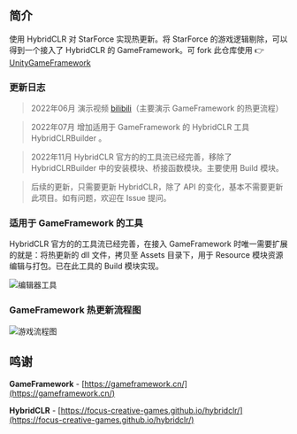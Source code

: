 ## 简介

使用 HybridCLR 对 StarForce 实现热更新。将 StarForce 的游戏逻辑剔除，可以得到一个接入了 HybridCLR 的 GameFramework。可 fork 此仓库使用 👉  [UnityGameFramework](https://github.com/GREAT1217/UnityGameFramework) 

### 更新日志

> 2022年06月	演示视频  [bilibili](https://www.bilibili.com/video/BV1wB4y1Q7JK)（主要演示 GameFramework 的热更流程）

> 2022年07月	增加适用于 GameFramework 的 HybridCLR 工具 HybridCLRBuilder 。

> 2022年11月	HybridCLR 官方的的工具流已经完善，移除了 HybridCLRBuilder 中的安装模块、桥接函数模块。主要使用 Build 模块。

> 后续的更新，只需要更新 HybridCLR，除了 API 的变化，基本不需要更新此项目。如有问题，欢迎在 Issue 提问。

### 适用于 GameFramework 的工具

HybridCLR 官方的的工具流已经完善，在接入 GameFramework 时唯一需要扩展的就是：将热更新的 dll 文件，拷贝至 Assets 目录下，用于 Resource 模块资源编辑与打包。已在此工具的 Build 模块实现。

![编辑器工具](https://gitee.com/great1217/cdn/raw/master/images/HybridCLR_Builder.png)

### GameFramework 热更新流程图

![游戏流程图](https://gitee.com/great1217/cdn/raw/master/images/StarForce_Procedure.png)

## 鸣谢

**GameFramework** - [https://gameframework.cn/](https://gameframework.cn/)

**HybridCLR** - [https://focus-creative-games.github.io/hybridclr/](https://focus-creative-games.github.io/hybridclr/)